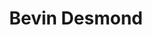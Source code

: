 ---
layout: layouts/profile.liquid
title: Bevin Desmond
id: bevin_desmond
prefix: 
first: Bevin
middle: 
last: Desmond
suffix: 
currentTitle: Global Head of Talent and Culture
currentOrg: Morningstar
bio: Bevin Desmond, Morningstar's Head of Talent and Culture, oversees the employee experience of 9,500+ people in 27 countries. Her leadership spans teams that innovate the workplace&#58; talent acquisition, management and development; total rewards; and T&amp;C operations. Bevin leads the development of centers in India and China to support Morningstar’s growing businesses.<br /><br />From her very first years at Morningstar, Bevin – a leader who applies vision and deep business acumen – has been building a talent capability that has resulted in Morningstar’s ability to hire high-potential and diverse employees. Desmond has overseen major organizational architecture changes as well as significant sophistication in operations over her almost 30 years of tenure.<br /><br />Bevin was one of three employees who started the company's international business in the late 1990s. In the last 10 years alone, firm revenue from outside the United States has more than doubled. Desmond is credited with developing a truly global business in 27 countries that ensured Morningstar’s successful growth from $150 million to a thriving $1 billion+ organization today.<br /><br />Bevin has been shaping the organizational and people needs that come with massive growth, from approx. 5,000 employees in 2018 to nearly 7,000 in 2019 and 9,500 in 2021. In 2019, Morningstar acquired global credit ratings agency DBRS, and in 2021, Sustainalytics, a leading ESG firm. Throughout this process, Desmond led highly demanding employee experience and organizational processes with ease and employee satisfaction.<br /><br />These accomplishments, combined with legacy Morningstar programs that Desmond helped pioneer – such trust based employment policies and the firm’s sabbatical policy – have made Morningstar a workplace that's been widely awarded and recognized.<br /><br />Bevin was one of three employees who started the company's international business in the late 1990s. In the last 10 years alone, firm revenue from outside the United States has more than doubled. Desmond is credited with developing a truly global business in 27 countries that ensured Morningstar’s successful growth from $150 million to a thriving $1 billion+ organization today. From acquiring business to building teams from scratch, Bevin led more than 30 acquisitions and countless organizational development efforts to architect Morningstar’s business outside the US.<br /><br />Desmond has been in an executive role at Morningstar for nearly 20 years. As president of international operations and head of global markets, she has helped transform the firm from a U.S. business to a global research powerhouse.<br /><br />Under Desmond's leadership, Morningstar was named to Bloomberg’s Gender-Equality Index for the second consecutive year in 2020. Nearly 40% of Morningstar's workforce is female; at the senior level, 25% of Morningstar's executives/senior directors are female (compared to the industry average of 21.9%).
linkedin: https://www.linkedin.com/in/bevin-desmond-a8b3867/
tiktok: 
twitter: 
aboutme: 
insta: 
orgURL: 
snapchat: 
personalURL: 
smallHeadshotURL: assets/images/headshots/Bevin-Desmond-Crop-XSm-IR_converted_scaled.avif
originalHeadshotURL: assets/images/headshots/Bevin-Desmond-Crop-XSm-IR_converted_scaled.avif
tags-experience: 
 - DEI
 - ESG Experience
 - Global
 - HR / Human Resources
 - International
 - Public Companies
 - Transformational and Growth
 - B2B
 - B2C
 - Business Development
 - DEI
 - ESG Experience
 - Global
 - HR / Human Resources
 - International
 - Transformational and Growth
tags-current-industries: 
 - Finance and Insurance
 - Financial Activities
 - Funds, Trusts, and Other Financial Vehicles
 - Investment Management
 - Securities, Commodity Contracts, and Other Financial Investments and Related Activities
tags-current-position: 
 - CHRO / Chief Human Resources Officer
tags-past-industries: 
 - Finance and Insurance
 - Investment Management
 - Securities, Commodity Contracts, and Other Financial Investments and Related Activities
tags-past-position: 
 - President
tags-current-board-service: 
    - Corporate Private
    - Corporate Public
    - Nonprofit
    - SPAC
    - VC
    - Private Equity
tags-past-board-service: 
    - Corporate Private
    - Corporate Public
    - Nonprofit
    - SPAC
    - VC
    - Private Equity
boards-current-corporate-private: 
 - Supernova, 
boards-current-corporate-public: 
boards-current-nonprofit: 
 - Skills for Chicagoland's Future, 
boards-current-privateequity: 
boards-current-spac: 
boards-current-vc: 
boards-past-corporate-private: 
boards-past-corporate-public: 
boards-past-nonprofit: 
boards-past-privateequity: 
boards-past-spac: 
boards-past-vc: 
---